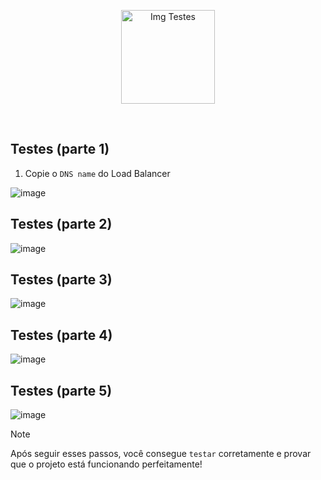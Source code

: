 <p align="center">
  <img src="https://github.com/user-attachments/assets/1d3c21b1-3a90-4616-9717-e641f9be6b1f" alt="Img Testes" width="150">
</p>
<br>

## Testes (parte 1)

1. Copie o `DNS name` do Load Balancer

![image](https://github.com/user-attachments/assets/deecf1b2-fcc4-4051-9ac1-0ea39354f951)

## Testes (parte 2)

![image](https://github.com/user-attachments/assets/3c32b063-6d60-4d93-bd1d-18c04f1163cd)

## Testes (parte 3)

![image](https://github.com/user-attachments/assets/a6a0ee41-c495-4681-a9cb-529942f0fbbf)

## Testes (parte 4)

![image](https://github.com/user-attachments/assets/e02bb7c0-d2c6-43ec-9a30-a782bfcf4fe1)

## Testes (parte 5)

![image](https://github.com/user-attachments/assets/f6da86b2-ff12-4e64-ab55-3419d1820a5a)

> [!NOTE]
> Após seguir esses passos, você consegue `testar` corretamente e provar que o projeto está funcionando perfeitamente!
